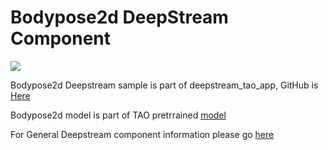 # Bodypose2d DeepStream Component

![](https://developer.nvidia.com/sites/default/files/akamai/TLT/bodyposenet/nv_pose2d_1.png)

Bodypose2d Deepstream sample is part of deepstream_tao_app, GitHub is [Here](https://github.com/NVIDIA-AI-IOT/deepstream_tao_apps/tree/master/apps/tao_others/deepstream-bodypose2d-app)

Bodypose2d model is part of TAO pretrrained [model](https://catalog.ngc.nvidia.com/orgs/nvidia/teams/tao/models/bodyposenet)

For General Deepstream component information please go [here](../README.md)